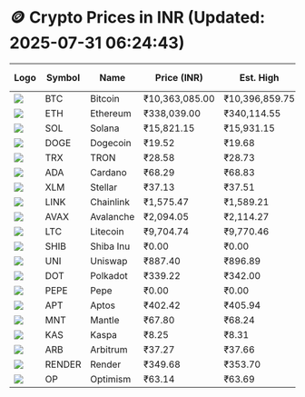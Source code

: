 # 🪙 Crypto Prices in INR (Updated: 2025-07-31 06:24:43)

| Logo | Symbol | Name       | Price (INR) | Est. High | Est. Low | Gross Profit | Fees | Net Profit | ROI % |
|------|--------|------------|-------------|-----------|----------|---------------|------|-------------|--------|
| ![](https://coin-images.coingecko.com/coins/images/1/large/bitcoin.png?1696501400) | BTC    | Bitcoin    | ₹10,363,085.00 | ₹10,396,859.75 | ₹10,329,310.25 | ₹653.96 | ₹200.00 | ₹453.96 | 0.45% |
| ![](https://coin-images.coingecko.com/coins/images/279/large/ethereum.png?1696501628) | ETH    | Ethereum   | ₹338,039.00 | ₹340,114.55 | ₹335,963.45 | ₹1,235.58 | ₹200.00 | ₹1,035.58 | 1.04% |
| ![](https://coin-images.coingecko.com/coins/images/4128/large/solana.png?1718769756) | SOL    | Solana     | ₹15,821.15 | ₹15,931.15 | ₹15,711.15 | ₹1,400.25 | ₹200.00 | ₹1,200.25 | 1.20% |
| ![](https://coin-images.coingecko.com/coins/images/5/large/dogecoin.png?1696501409) | DOGE   | Dogecoin   | ₹19.52 | ₹19.68 | ₹19.36 | ₹1,611.24 | ₹200.00 | ₹1,411.24 | 1.41% |
| ![](https://coin-images.coingecko.com/coins/images/1094/large/tron-logo.png?1696502193) | TRX    | TRON       | ₹28.58 | ₹28.73 | ₹28.43 | ₹1,076.44 | ₹200.00 | ₹876.44 | 0.88% |
| ![](https://coin-images.coingecko.com/coins/images/975/large/cardano.png?1696502090) | ADA    | Cardano    | ₹68.29 | ₹68.83 | ₹67.75 | ₹1,589.63 | ₹200.00 | ₹1,389.63 | 1.39% |
| ![](https://coin-images.coingecko.com/coins/images/100/large/fmpFRHHQ_400x400.jpg?1735231350) | XLM    | Stellar    | ₹37.13 | ₹37.51 | ₹36.75 | ₹2,048.78 | ₹200.00 | ₹1,848.78 | 1.85% |
| ![](https://coin-images.coingecko.com/coins/images/877/large/chainlink-new-logo.png?1696502009) | LINK   | Chainlink  | ₹1,575.47 | ₹1,589.21 | ₹1,561.73 | ₹1,759.59 | ₹200.00 | ₹1,559.59 | 1.56% |
| ![](https://coin-images.coingecko.com/coins/images/12559/large/Avalanche_Circle_RedWhite_Trans.png?1696512369) | AVAX   | Avalanche  | ₹2,094.05 | ₹2,114.27 | ₹2,073.83 | ₹1,950.16 | ₹200.00 | ₹1,750.16 | 1.75% |
| ![](https://coin-images.coingecko.com/coins/images/2/large/litecoin.png?1696501400) | LTC    | Litecoin   | ₹9,704.74 | ₹9,770.46 | ₹9,639.02 | ₹1,363.61 | ₹200.00 | ₹1,163.61 | 1.16% |
| ![](https://coin-images.coingecko.com/coins/images/11939/large/shiba.png?1696511800) | SHIB   | Shiba Inu  | ₹0.00 | ₹0.00 | ₹0.00 | ₹1,426.08 | ₹200.00 | ₹1,226.08 | 1.23% |
| ![](https://coin-images.coingecko.com/coins/images/12504/large/uniswap-logo.png?1720676669) | UNI    | Uniswap    | ₹887.40 | ₹896.89 | ₹877.91 | ₹2,161.38 | ₹200.00 | ₹1,961.38 | 1.96% |
| ![](https://coin-images.coingecko.com/coins/images/12171/large/polkadot.png?1696512008) | DOT    | Polkadot   | ₹339.22 | ₹342.00 | ₹336.45 | ₹1,649.60 | ₹200.00 | ₹1,449.60 | 1.45% |
| ![](https://coin-images.coingecko.com/coins/images/29850/large/pepe-token.jpeg?1696528776) | PEPE   | Pepe       | ₹0.00 | ₹0.00 | ₹0.00 | ₹1,698.14 | ₹200.00 | ₹1,498.14 | 1.50% |
| ![](https://coin-images.coingecko.com/coins/images/26455/large/aptos_round.png?1696525528) | APT    | Aptos      | ₹402.42 | ₹405.94 | ₹398.90 | ₹1,762.83 | ₹200.00 | ₹1,562.83 | 1.56% |
| ![](https://coin-images.coingecko.com/coins/images/30980/large/Mantle-Logo-mark.png?1739213200) | MNT    | Mantle     | ₹67.80 | ₹68.24 | ₹67.36 | ₹1,304.92 | ₹200.00 | ₹1,104.92 | 1.10% |
| ![](https://coin-images.coingecko.com/coins/images/25751/large/kaspa-icon-exchanges.png?1696524837) | KAS    | Kaspa      | ₹8.25 | ₹8.31 | ₹8.19 | ₹1,575.96 | ₹200.00 | ₹1,375.96 | 1.38% |
| ![](https://coin-images.coingecko.com/coins/images/16547/large/arb.jpg?1721358242) | ARB    | Arbitrum   | ₹37.27 | ₹37.66 | ₹36.88 | ₹2,090.31 | ₹200.00 | ₹1,890.31 | 1.89% |
| ![](https://coin-images.coingecko.com/coins/images/11636/large/rndr.png?1696511529) | RENDER | Render     | ₹349.68 | ₹353.70 | ₹345.66 | ₹2,327.74 | ₹200.00 | ₹2,127.74 | 2.13% |
| ![](https://coin-images.coingecko.com/coins/images/25244/large/Optimism.png?1696524385) | OP     | Optimism   | ₹63.14 | ₹63.69 | ₹62.59 | ₹1,744.58 | ₹200.00 | ₹1,544.58 | 1.54% |
